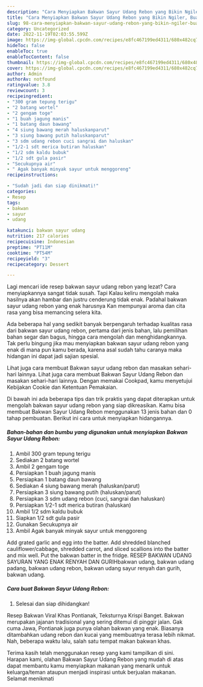 ```yaml
---
description: "Cara Menyiapkan Bakwan Sayur Udang Rebon yang Bikin Ngiler, Buat Buka Puasa}"
title: "Cara Menyiapkan Bakwan Sayur Udang Rebon yang Bikin Ngiler, Buat Buka Puasa}"
slug: 98-cara-menyiapkan-bakwan-sayur-udang-rebon-yang-bikin-ngiler-buat-buka-puasa
category: Uncategorized
date: 2022-11-19T02:03:55.599Z
image: https://img-global.cpcdn.com/recipes/e8fc467199ed4311/680x482cq70/bakwan-sayur-udang-rebon-foto-resep-utama.jpg
hideToc: false
enableToc: true
enableTocContent: false
thumbnail: https://img-global.cpcdn.com/recipes/e8fc467199ed4311/680x482cq70/bakwan-sayur-udang-rebon-foto-resep-utama.jpg
cover: https://img-global.cpcdn.com/recipes/e8fc467199ed4311/680x482cq70/bakwan-sayur-udang-rebon-foto-resep-utama.jpg
author: Admin
authorAv: notfound
ratingvalue: 3.8
reviewcount: 3
recipeingredient:
- "300 gram tepung terigu"
- "2 batang wortel"
- "2 gengam toge"
- "1 buah jagung manis"
- "1 batang daun bawang"
- "4 siung bawang merah haluskanparut"
- "3 siung bawang putih haluskanparut"
- "3 sdm udang rebon cuci sangrai dan haluskan"
- "1/2-1 sdt merica butiran haluskan"
- "1/2 sdm kaldu bubuk"
- "1/2 sdt gula pasir"
- "Secukupnya air"
- " Agak banyak minyak sayur untuk menggoreng"
recipeinstructions:

- "Sudah jadi dan siap dinikmati!"
categories:
- Resep
tags:
- bakwan
- sayur
- udang

katakunci: bakwan sayur udang 
nutrition: 217 calories
recipecuisine: Indonesian
preptime: "PT11M"
cooktime: "PT54M"
recipeyield: "3"
recipecategory: Dessert

---
```



Lagi mencari ide resep bakwan sayur udang rebon yang lezat? Cara menyiapkannya sangat tidak susah. Tapi Kalau keliru mengolah maka hasilnya akan hambar dan justru cenderung tidak enak. Padahal bakwan sayur udang rebon yang enak harusnya Kan mempunyai aroma dan cita rasa yang bisa memancing selera kita.


Ada beberapa hal yang sedikit banyak berpengaruh terhadap kualitas rasa dari bakwan sayur udang rebon, pertama dari jenis bahan, lalu pemilihan bahan segar dan bagus, hingga cara mengolah dan menghidangkannya. Tak perlu bingung jika mau menyiapkan bakwan sayur udang rebon yang enak di mana pun kamu berada, karena asal sudah tahu caranya maka hidangan ini dapat jadi sajian spesial.

Lihat juga cara membuat Bakwan sayur udang rebon dan masakan sehari-hari lainnya. Lihat juga cara membuat Bakwan Sayur Udang Rebon dan masakan sehari-hari lainnya. Dengan memakai Cookpad, kamu menyetujui Kebijakan Cookie dan Ketentuan Pemakaian.


Di bawah ini ada beberapa tips dan trik praktis yang dapat diterapkan untuk mengolah bakwan sayur udang rebon yang siap dikreasikan. Kamu bisa membuat Bakwan Sayur Udang Rebon menggunakan 13 jenis bahan dan 0 tahap pembuatan. Berikut ini cara untuk menyiapkan hidangannya.

<!--inarticleads1-->

##### Bahan-bahan dan bumbu yang digunakan untuk menyiapkan Bakwan Sayur Udang Rebon:

1. Ambil 300 gram tepung terigu
1. Sediakan 2 batang wortel
1. Ambil 2 gengam toge
1. Persiapkan 1 buah jagung manis
1. Persiapkan 1 batang daun bawang
1. Sediakan 4 siung bawang merah (haluskan/parut)
1. Persiapkan 3 siung bawang putih (haluskan/parut)
1. Persiapkan 3 sdm udang rebon (cuci, sangrai dan haluskan)
1. Persiapkan 1/2-1 sdt merica butiran (haluskan)
1. Ambil 1/2 sdm kaldu bubuk
1. Siapkan 1/2 sdt gula pasir
1. Gunakan Secukupnya air
1. Ambil  Agak banyak minyak sayur untuk menggoreng


Add grated garlic and egg into the batter. Add shredded blanched cauliflower/cabbage, shredded carrot, and sliced scallions into the batter and mix well. Put the bakwan batter in the fridge. RESEP BAKWAN UDANG SAYURAN YANG ENAK RENYAH DAN GURIHbakwan udang, bakwan udang padang, bakwan udang rebon, bakwan udang sayur renyah dan gurih, bakwan udang. 

<!--inarticleads2-->

##### Cara buat Bakwan Sayur Udang Rebon:


1. Selesai dan siap dihidangkan!

Resep Bakwan Viral Khas Pontianak, Teksturnya Krispi Banget. Bakwan merupakan jajanan tradisional yang sering ditemui di pinggir jalan. Gak cuma Jawa, Pontianak juga punya olahan bakwan yang enak. Biasanya ditambahkan udang rebon dan kucai yang membuatnya terasa lebih nikmat. Nah, beberapa waktu lalu, salah satu tempat makan bakwan khas. 

Terima kasih telah menggunakan resep yang kami tampilkan di sini. Harapan kami, olahan Bakwan Sayur Udang Rebon yang mudah di atas dapat membantu kamu menyiapkan makanan yang menarik untuk keluarga/teman ataupun menjadi inspirasi untuk berjualan makanan. Selamat menikmati
